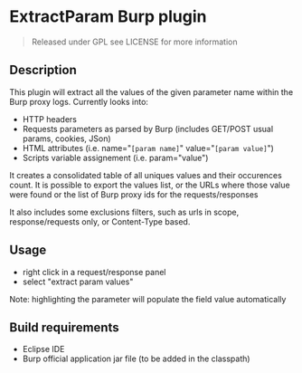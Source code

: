 ExtractParam Burp plugin
========

> Released under GPL see LICENSE for more information

## Description
This plugin will extract all the values of the given parameter name within the Burp proxy logs.
Currently looks into:

  * HTTP headers
  * Requests parameters as parsed by Burp (includes GET/POST usual params, cookies, JSon)
  * HTML attributes (i.e. name="`[param name]`" value="`[param value]`")
  * Scripts variable assignement (i.e. param="value")

It creates a consolidated table of all uniques values and their occurences count.
It is possible to export the values list, or the URLs where those value were found or the list of Burp proxy ids for the requests/responses

It also includes some exclusions filters, such as urls in scope, response/requests only, or Content-Type based.

## Usage

* right click in a request/response panel
* select "extract param values"

Note: highlighting the parameter will populate the field value automatically

## Build requirements

* Eclipse IDE
* Burp official application jar file (to be added in the classpath)


